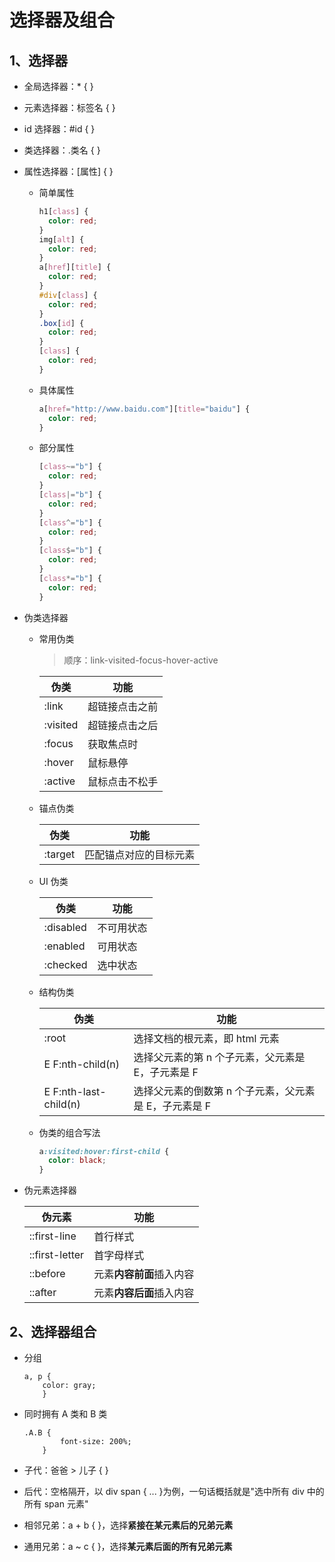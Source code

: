 # 选择器及组合

## 1、选择器

- 全局选择器：\* { }
- 元素选择器：标签名 { }
- id 选择器：#id { }
- 类选择器：.类名 { }
- 属性选择器：[属性] { }

  - 简单属性

    ```css
    h1[class] {
      color: red;
    }
    img[alt] {
      color: red;
    }
    a[href][title] {
      color: red;
    }
    #div[class] {
      color: red;
    }
    .box[id] {
      color: red;
    }
    [class] {
      color: red;
    }
    ```

  - 具体属性

    ```css
    a[href="http://www.baidu.com"][title="baidu"] {
      color: red;
    }
    ```

  - 部分属性

    ```css
    [class~="b"] {
      color: red;
    }
    [class|="b"] {
      color: red;
    }
    [class^="b"] {
      color: red;
    }
    [class$="b"] {
      color: red;
    }
    [class*="b"] {
      color: red;
    }
    ```

- 伪类选择器

  - 常用伪类

    > 顺序：link-visited-focus-hover-active

    | 伪类     | 功能           |
    | -------- | -------------- |
    | :link    | 超链接点击之前 |
    | :visited | 超链接点击之后 |
    | :focus   | 获取焦点时     |
    | :hover   | 鼠标悬停       |
    | :active  | 鼠标点击不松手 |

  - 锚点伪类

    | 伪类    | 功能                   |
    | ------- | ---------------------- |
    | :target | 匹配锚点对应的目标元素 |

  - UI 伪类

    | 伪类      | 功能       |
    | --------- | ---------- |
    | :disabled | 不可用状态 |
    | :enabled  | 可用状态   |
    | :checked  | 选中状态   |

  - 结构伪类

    | 伪类                  | 功能                                                  |
    | --------------------- | ----------------------------------------------------- |
    | :root                 | 选择文档的根元素，即 html 元素                        |
    | E F:nth-child(n)      | 选择父元素的第 n 个子元素，父元素是 E，子元素是 F     |
    | E F:nth-last-child(n) | 选择父元素的倒数第 n 个子元素，父元素是 E，子元素是 F |

  - 伪类的组合写法

    ```css
    a:visited:hover:first-child {
      color: black;
    }
    ```

- 伪元素选择器

  | 伪元素         | 功能                     |
  | -------------- | ------------------------ |
  | ::first-line   | 首行样式                 |
  | ::first-letter | 首字母样式               |
  | ::before       | 元素**内容前面**插入内容 |
  | ::after        | 元素**内容后面**插入内容 |

## 2、选择器组合

- 分组

  ```
  a, p {
      color: gray;
      }
  ```

- 同时拥有 A 类和 B 类

  ```
  .A.B {
          font-size: 200%;
      }
  ```

- 子代：爸爸 > 儿子 { }
- 后代：空格隔开，以 div span { ... }为例，一句话概括就是"选中所有 div 中的所有 span 元素"
- 相邻兄弟：a + b { }，选择**紧接在某元素后的兄弟元素**
- 通用兄弟：a ~ c { }，选择**某元素后面的所有兄弟元素**
